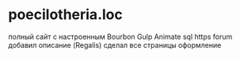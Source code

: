 # poecilotheria.loc

полный сайт с настроенным Bourbon Gulp Animate sql https forum 
добавил описание (Regalis)
сделал все страницы оформление


